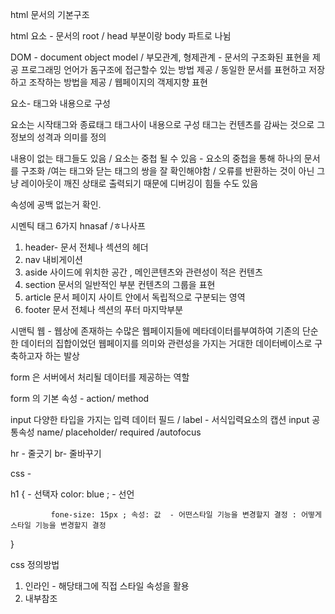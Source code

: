 html 문서의 기본구조 

html 요소 - 문서의 root / head 부분이랑 body 파트로 나뉨

DOM - document object model  / 부모관계, 형제관계 - 문서의 구조화된 표현을 제공 프로그래밍 언어가 돔구조에 접근할수 있는 방법 제공 / 동일한 문서를 표현하고 저장하고 조작하는 방법을 제공 / 웹페이지의 객제지향 표현

요소- 태그와 내용으로 구성

요소는 시작태그와 종료태그 태그사이 내용으로 구성 태그는 컨텐츠를 감싸는 것으로 그 정보의 성격과 의미를 정의 

내용이 없는 태그들도 있음 / 요소는 중첩 될 수 있음 - 요소의 중첩을 통해 하나의 문서를 구조화 /여는 태그와 닫는 태그의 쌍을 잘 확인해야함 / 오류를 반환하는 것이 아닌 그냥 레이아웃이 깨진 상태로 출력되기 때문에 디버깅이 힘들 수도 있음 

속성에 공백 없는거 확인. 

시멘틱 태그 6가지 hnasaf  /ㅎ나사프 

   1. header- 문서 전체나 섹션의 헤더 
   2. nav 내비게이션 
   3. aside 사이드에 위치한 공간 , 메인콘텐츠와 관련성이 적은 컨텐츠 
   4. section 문서의 일반적인 부분 컨텐츠의 그룹을 표현 
   5. article 문서 페이지 사이트 안에서 독립적으로 구분되는 영역 
   6. footer  문서 전체나 섹션의 푸터 마지막부분 

시맨틱 웹 - 웹상에 존재하는 수많은 웹페이지들에 메타데이터를부여하여 기존의 단순한 데이터의 집합이었던 웹페이지를 의미와 관련성을 가지는 거대한 데이터베이스로 구축하고자 하는 발상 

form 은 서버에서 처리될 데이터를 제공하는 역할 

form 의 기본 속성 - action/ method

input  다양한 타입을 가지는 입력 데이터 필드 / label - 서식입력요소의 캡션 input  공통속성 name/ placeholder/ required /autofocus 

hr - 줄긋기 br- 줄바꾸기 

css - 

h1 {  - 선택자
            color:  blue ;    - 선언

             fone-size: 15px ; 속성: 값  - 어떤스타일 기능을 변경할지 결정 : 어떻게 스타일 기능을 변경할지 결정 

}

css 정의방법 

   1. 인라인 - 해당태그에 직접 스타일 속성을 활용 
   2. 내부참조 <style> 헤드태그 네에 스타일 태그를 지정 
   3. 외부참조 - 외부 css 파일을 헤드내 링크를 통해서 불러오기 href = xxxx.css 

셀렉터가 얼마나 상세하냐에 따라 점수가 다름 / 

css 적용 우선순위 

1.중요도 - !important - 핵 

2.우선순위 인라인>id>class>요소 

3.소스순서

css 상속을 통해 부모요소의 속성을 모두 상속은 아님 !

상속되는것 - text 관련요소- font,color,text-align opacity visibility 

상속 되지 않는 것 box model-(width,height,margin,padding,border,box-sizing,display) position- position, top/right bottom left z-index 

css 크기 단위  

px  픽셀 - 모니터해상도의 한 화소인 픽셀 을 기준 픽셀의 크기는 변하지 않기때문에 고정적인 단위 - 반응형 웹에서 사용이 어려움

% - 백분율 단위 가변적인 레이아웃에서 자주 사용 

em - 상속의 영향을 받음 , 배수단위 요소에 지정된 사이즈에상대적인 사이즈를 가짐

 rem- 상속의 영향을 받지 안음 최상위 요소의 사이즈의 기준으로 배수단위를 가짐 

viewport - 웹페이지를 방문한 유저에게 바로 보이게 되는 웹컨텐츠의 영역 스마트폰이나 테블릿 디바이스의 화면을 지칭, 뷰포트 기준으로 상대적인 사이즈가 설정됨

색상 - 

1. 색상 키워드 black 
2. rgb 색상 # 16진수 표기법 000000  함수 표기법 rgb (0,0,0)
3. hsl 색상 rgb(0,0,0) hsl(120,100%,0)  // 6개도 가능 

a는 alpha 투명도가 추가된 것  rgb(0,0,0) hsl(120,100%,0)

결합자 

- 자손결합자 selectorA 하위의 모든 selectorB 요소 
- 자식결합자 selectorA 바로 아래의 selectorB 요소 
- 일반 형제 결합자 selectorA 형제요소 중 뒤에 위치하는 selectorB 요소를 모두 선택 
- 인접 형제 결합자  selectorA 형제요소 중 바로 뒤에 위치하는 selectorB 요소를  선택

모든 html 요소는 box 형태로 되어있음 

content - padding - border - margin

- content 글이나 이미지 등 요소의 실제 내용 

- padding 테두리 안쪽의 내부 여백 요소에 적용된 배경색 이미지는 패딩까지 적용
- border 테두리 영역 
- margin 테두리 바깥의 외부 여백 배경색을 지정할 수 없다.

box - sizing 

모든 요소의 box sizing 은 content box 

padding을 제외한 순수 컨텐츠 영역만을 박스로 지정 

보더까지의 너비를 지정값으로 보기 원하면 - 박스 사이징을 보더 박스로 설정도 가능 

마진상쇄 - 블럭 a 의 탑과 블럭 b 의 바텀에 적용된 각각의 마진이 둘중에 큰 마진 값으로 결합 (겹쳐지게 ) 되는 현상 

display :block 

- 줄바꿈이 일어 나는 요소 
- 화면 크기 전체의 가로폭을 차지 한다. - 못가지면 마진으로 처리됨 
- 블록 레벨 요소 안에 인라인 레벨 요소가 들어갈 수 있음 

display :inline 

- 줄 바꿈이 일어나지 않는 행의 일부요소 
- 컨텐트 너비만큼 가로 폭을 차지한다. 
- width, height,margin-top,margin-bottom을 지정할 수 없다. 
- 상하여백은 line-height로 지정한다. 

display : inline-block

- 블럭과 인라인 레벨 요소의 특징을 모두 갖는다
- 인라인 처럼 한 줄에 표시 가능하며 
- 블럭처럼 width,height,margin 속성 모두 지정 가능 

display- none 

- 해당요소를 화면에표시하지 않는다. - 공간조차 사라진다. 
- 비슷한것으로 visibility- hidden 은 해당요소가 공간은 차지하나 화면에 표시만 하지 않는다.

문서상 요소를 배치하는 방법을 지정 

static- 모든 태그의 기본 값 - 기준위치 

일반적인 요소의 배치 순서에 따름// 좌측상단 시작 

부모요소 내에서 배치될 때에는 부모요소의 위치를 기준으로 배치가 됨 

좌표 프로퍼티 (top,bottom,left,right)을 사용하여 이동이 가능 음수도 가능/ 

relative, absolute,fixed 

relative  상대위치

- 자기자신의 static 위치를 기준으로 이동 
- 레이아웃에서 요소가 차지하는 공간은 static일 때와 같음 

absolute 절대위치

- 요소를 일반적인 문서 흐름에서 제거 후 레이아웃에 공간을 차지하지 않음 
- static 이 아닌 가장 가까이 있는 부모/ 조상 요소를 기준으로 이동 없으면 바디에 붙음 

fixed 고정위치 

- 요소를 일반적인 문서흐름에서 제거후 레이아웃에서 공간을 차지하지 않음 
- 부모요소와 관계없이 뷰포트 기준으로 이동 
- 스크롤 시에도 항상 같은 곳에 위치함



float 

본래는 이미지 좌우측 주변으로 텍스트를 둘러싸는 레이아웃을 위해 도입

더 나아가 이미지가 아닌 다른 요소들에도 적용해 웹 사이트의 전체 레이아웃을 만드는데 까지 발전

플렉스 박스 이전의 레이아웃 지정역할 

float clear 아니면 겹쳐져서 중복되는거 인지

요소 

 - flex container - 부모요소 //포장지 
 - flex item - 자식요소 //안의요소

축 

- main axis 메인축  좌우
- cross axix 교차축 상하

row -> 오른쪽으로

row-reverse <- 왼쪽으로 

column 아래로 

column-reverse 위로 

오왼아위 rc 

justify 메인축정렬 

align 교차축정렬

flex- direction - 쌓이는 방향 설정 

부트스트랩 

수평 중앙정렬 .mx-auto 

그리드 시스템 

1. 12개의 column  // 약수가 가장 많음 
2. 6개의 그리드 브레이크포인트

container. rows. column  순으로 배치 

가운데 - justify-content-center align-items-center
order :1 >우측 으로
align-items : flex-end
align-self 자기자신만 지정 

flex-wrap : nowrap 한줄 / wrap  여러줄 정렬 /wrap-reverse 반대순서정렬
flex-flow : flex-direction 이랑 flex-wrap 합친거 

align-content 
flex-start: 여러 줄들을 컨테이너의 꼭대기에 정렬합니다.
flex-end: 여러 줄들을 컨테이너의 바닥에 정렬합니다.
center: 여러 줄들을 세로선 상의 가운데에 정렬합니다.
space-between: 여러 줄들 사이에 동일한 간격을 둡니다.
space-around: 여러 줄들 주위에 동일한 간격을 둡니다.
stretch: 여러 줄들을 컨테이너에 맞도록 늘립니다.  